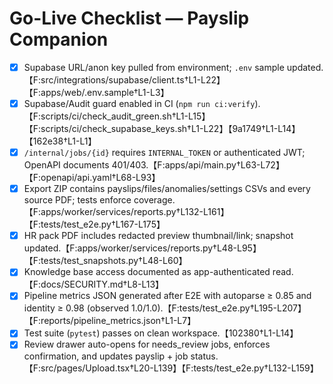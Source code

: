 # Go-Live Checklist — Payslip Companion

- [x] Supabase URL/anon key pulled from environment; `.env` sample updated.【F:src/integrations/supabase/client.ts†L1-L22】【F:apps/web/.env.sample†L1-L3】
- [x] Supabase/Audit guard enabled in CI (`npm run ci:verify`).【F:scripts/ci/check_audit_green.sh†L1-L15】【F:scripts/ci/check_supabase_keys.sh†L1-L22】【9a1749†L1-L14】【162e38†L1-L1】
- [x] `/internal/jobs/{id}` requires `INTERNAL_TOKEN` or authenticated JWT; OpenAPI documents 401/403.【F:apps/api/main.py†L63-L72】【F:openapi/api.yaml†L68-L93】
- [x] Export ZIP contains payslips/files/anomalies/settings CSVs and every source PDF; tests enforce coverage.【F:apps/worker/services/reports.py†L132-L161】【F:tests/test_e2e.py†L167-L175】
- [x] HR pack PDF includes redacted preview thumbnail/link; snapshot updated.【F:apps/worker/services/reports.py†L48-L95】【F:tests/test_snapshots.py†L48-L60】
- [x] Knowledge base access documented as app-authenticated read.【F:docs/SECURITY.md†L8-L13】
- [x] Pipeline metrics JSON generated after E2E with autoparse ≥ 0.85 and identity ≥ 0.98 (observed 1.0/1.0).【F:tests/test_e2e.py†L195-L207】【F:reports/pipeline_metrics.json†L1-L7】
- [x] Test suite (`pytest`) passes on clean workspace.【102380†L1-L14】
- [x] Review drawer auto-opens for needs_review jobs, enforces confirmation, and updates payslip + job status.【F:src/pages/Upload.tsx†L20-L139】【F:tests/test_e2e.py†L132-L159】
